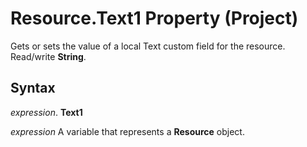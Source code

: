 
# Resource.Text1 Property (Project)

Gets or sets the value of a local Text custom field for the resource. Read/write  **String**.


## Syntax

 _expression_. **Text1**

 _expression_ A variable that represents a **Resource** object.

